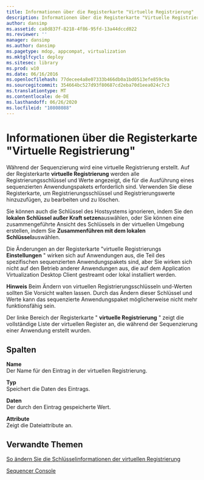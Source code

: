 ```yaml
---
title: Informationen über die Registerkarte "Virtuelle Registrierung"
description: Informationen über die Registerkarte "Virtuelle Registrierung"
author: dansimp
ms.assetid: ca8d837f-8218-4f86-95fd-13a44dccd022
ms.reviewer: ''
manager: dansimp
ms.author: dansimp
ms.pagetype: mdop, appcompat, virtualization
ms.mktglfcycl: deploy
ms.sitesec: library
ms.prod: w10
ms.date: 06/16/2016
ms.openlocfilehash: 77decee4a8e07333b466db0a1bd0513efe859c9a
ms.sourcegitcommit: 354664bc527d93f80687cd2eba70d1eea024c7c3
ms.translationtype: MT
ms.contentlocale: de-DE
ms.lasthandoff: 06/26/2020
ms.locfileid: "10808088"
---
```

# Informationen über die Registerkarte "Virtuelle Registrierung"


Während der Sequenzierung wird eine virtuelle Registrierung erstellt. Auf der Registerkarte **virtuelle Registrierung** werden alle Registrierungsschlüssel und Werte angezeigt, die für die Ausführung eines sequenzierten Anwendungspakets erforderlich sind. Verwenden Sie diese Registerkarte, um Registrierungsschlüssel und Registrierungswerte hinzuzufügen, zu bearbeiten und zu löschen.

Sie können auch die Schlüssel des Hostsystems ignorieren, indem Sie den **lokalen Schlüssel außer Kraft setzen**auswählen, oder Sie können eine zusammengeführte Ansicht des Schlüssels in der virtuellen Umgebung erstellen, indem Sie **Zusammenführen mit dem lokalen Schlüssel**auswählen.

Die Änderungen an der Registerkarte "virtuelle Registrierungs **Einstellungen** " wirken sich auf Anwendungen aus, die Teil des spezifischen sequenzierten Anwendungspakets sind, aber Sie wirken sich nicht auf den Betrieb anderer Anwendungen aus, die auf dem Application Virtualization Desktop Client gestreamt oder lokal installiert werden.

**Hinweis**  Beim Ändern von virtuellen Registrierungsschlüsseln und-Werten sollten Sie Vorsicht walten lassen. Durch das Ändern dieser Schlüssel und Werte kann das sequenzierte Anwendungspaket möglicherweise nicht mehr funktionsfähig sein.

 

Der linke Bereich der Registerkarte " **virtuelle Registrierung** " zeigt die vollständige Liste der virtuellen Register an, die während der Sequenzierung einer Anwendung erstellt wurden.

## Spalten


<a href="" id="name"></a>**Name**  
Der Name für den Eintrag in der virtuellen Registrierung.

<a href="" id="type"></a>**Typ**  
Speichert die Daten des Eintrags.

<a href="" id="data"></a>**Daten**  
Der durch den Eintrag gespeicherte Wert.

<a href="" id="attributes"></a>**Attribute**  
Zeigt die Dateiattribute an.

## Verwandte Themen


[So ändern Sie die Schlüsselinformationen der virtuellen Registrierung](how-to-modify-virtual-registry-key-information.md)

[Sequencer Console](sequencer-console.md)

 

 





